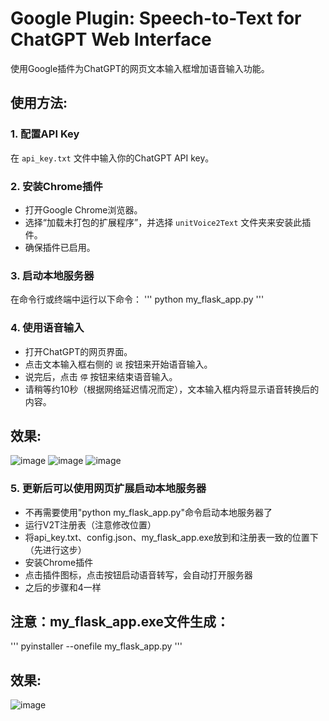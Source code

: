 # Google Plugin: Speech-to-Text for ChatGPT Web Interface

使用Google插件为ChatGPT的网页文本输入框增加语音输入功能。

## 使用方法:

### 1. 配置API Key
在 `api_key.txt` 文件中输入你的ChatGPT API key。

### 2. 安装Chrome插件
- 打开Google Chrome浏览器。
- 选择“加载未打包的扩展程序”，并选择 `unitVoice2Text` 文件夹来安装此插件。
- 确保插件已启用。

### 3. 启动本地服务器
在命令行或终端中运行以下命令：
'''
python my_flask_app.py
'''

### 4. 使用语音输入
- 打开ChatGPT的网页界面。
- 点击文本输入框右侧的 `说` 按钮来开始语音输入。
- 说完后，点击 `停` 按钮来结束语音输入。
- 请稍等约10秒（根据网络延迟情况而定），文本输入框内将显示语音转换后的内容。

## 效果:
![image](https://github.com/xiayang-cmd/google-Plugin-Speech-to-Text-chatgpt-web/assets/62921464/c7786d4b-64df-4d8f-8b4c-5cab7c81f38f)
![image](https://github.com/xiayang-cmd/google-Plugin-Speech-to-Text-chatgpt-web/assets/62921464/256f2c93-7a80-4486-ab4d-a6a591dc9d09)
![image](https://github.com/xiayang-cmd/google-Plugin-Speech-to-Text-chatgpt-web/assets/62921464/9de3b550-e748-4b35-a722-e3a2128afff9)

### 5. 更新后可以使用网页扩展启动本地服务器
- 不再需要使用"python my_flask_app.py"命令启动本地服务器了
- 运行V2T注册表（注意修改位置）
- 将api_key.txt、config.json、my_flask_app.exe放到和注册表一致的位置下（先进行这步）
- 安装Chrome插件
- 点击插件图标，点击按钮启动语音转写，会自动打开服务器
- 之后的步骤和4一样

## 注意：my_flask_app.exe文件生成：
'''
pyinstaller --onefile my_flask_app.py
'''

## 效果:
![image](https://github.com/xiayang-cmd/google-Plugin-Speech-to-Text-chatgpt-web/assets/62921464/fb0d051e-e84e-4918-892b-1c829a65e9ef)

